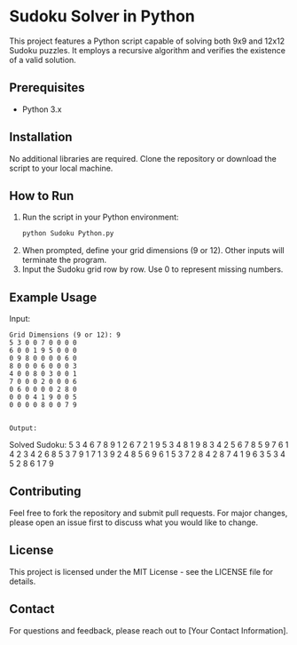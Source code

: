 
# Sudoku Solver in Python

This project features a Python script capable of solving both 9x9 and 12x12 Sudoku puzzles. It employs a recursive algorithm and verifies the existence of a valid solution.

## Prerequisites

- Python 3.x

## Installation

No additional libraries are required. Clone the repository or download the script to your local machine.

## How to Run

1. Run the script in your Python environment:
   ```bash
   python Sudoku Python.py
   ```
2. When prompted, define your grid dimensions (9 or 12). Other inputs will terminate the program.
3. Input the Sudoku grid row by row. Use 0 to represent missing numbers.

## Example Usage

Input:
```
Grid Dimensions (9 or 12): 9
5 3 0 0 7 0 0 0 0
6 0 0 1 9 5 0 0 0
0 9 8 0 0 0 0 6 0
8 0 0 0 6 0 0 0 3
4 0 0 8 0 3 0 0 1
7 0 0 0 2 0 0 0 6
0 6 0 0 0 0 2 8 0
0 0 0 4 1 9 0 0 5
0 0 0 0 8 0 0 7 9


Output:
```
Solved Sudoku:
5 3 4 6 7 8 9 1 2
6 7 2 1 9 5 3 4 8
1 9 8 3 4 2 5 6 7
8 5 9 7 6 1 4 2 3
4 2 6 8 5 3 7 9 1
7 1 3 9 2 4 8 5 6
9 6 1 5 3 7 2 8 4
2 8 7 4 1 9 6 3 5
3 4 5 2 8 6 1 7 9

## Contributing

Feel free to fork the repository and submit pull requests. For major changes, please open an issue first to discuss what you would like to change.

## License

This project is licensed under the MIT License - see the LICENSE file for details.

## Contact

For questions and feedback, please reach out to [Your Contact Information].
